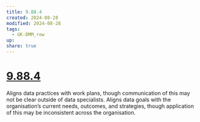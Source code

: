 ```yaml
---
title: 9.88.4
created: 2024-08-28
modified: 2024-08-28
tags:
  - UK-DMM_row
up: 
share: true
---
```

# [9.88.4](9.88.4.md)

Aligns data practices with work plans, though communication of this may not be clear outside of data specialists. Aligns data goals with the organisation’s current needs, outcomes, and strategies, though application of this may be inconsistent across the organisation.
